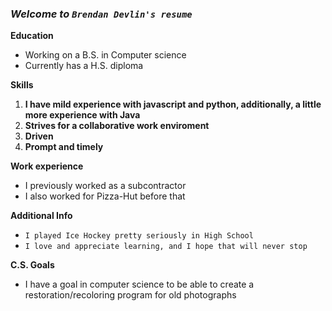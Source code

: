 ### _Welcome to `Brendan Devlin's resume`_

**Education**
- Working on a B.S. in Computer science
- Currently has a H.S. diploma


**Skills**
1. **I have mild experience with javascript and python, additionally, a little more experience with Java**
2. **Strives for a collaborative work enviroment**
3. **Driven**
4. **Prompt and timely**

**Work experience**
- I previously worked as a subcontractor
- I also worked for Pizza-Hut before that

**Additional Info**
- `I played Ice Hockey pretty seriously in High School`
- `I love and appreciate learning, and I hope that will never stop`

**C.S. Goals**
- I have a goal in computer science to be able to create a restoration/recoloring program for old photographs
